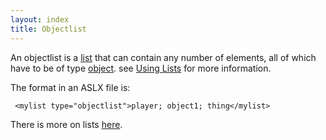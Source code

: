 ```yaml
---
layout: index
title: Objectlist
---
```


An objectlist is a [list](list.html) that can contain any number of elements, all of which have to be of type [object](object.html). see [Using Lists](../guides/using_lists.html) for more information.

The format in an ASLX file is:

     <mylist type="objectlist">player; object1; thing</mylist>

There is more on lists [here](../using_lists.html).
